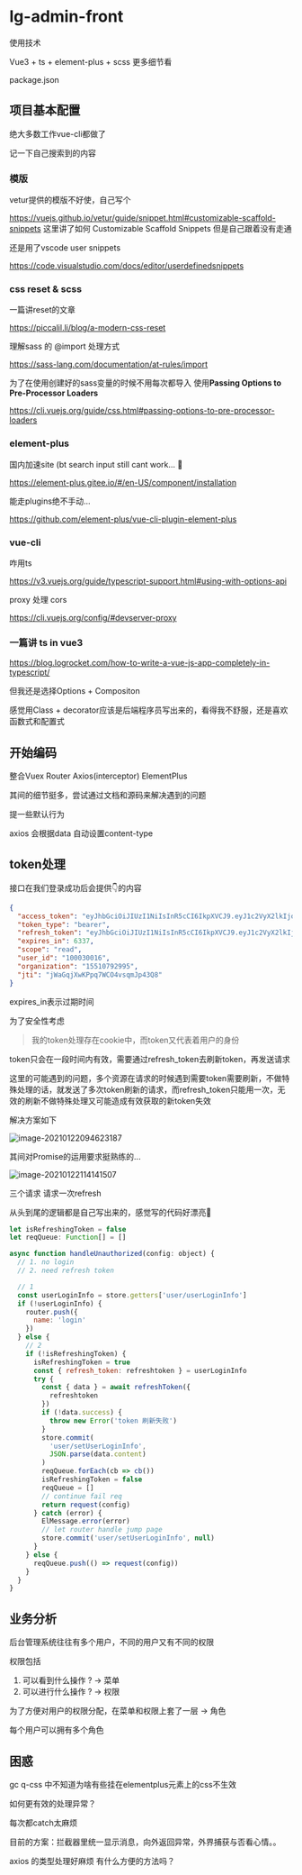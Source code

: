 # lg-admin-front

使用技术

Vue3 + ts + element-plus + scss 更多细节看

package.json

## 项目基本配置

绝大多数工作vue-cli都做了

记一下自己搜索到的内容



### 模版

vetur提供的模版不好使，自己写个

https://vuejs.github.io/vetur/guide/snippet.html#customizable-scaffold-snippets 这里讲了如何 Customizable Scaffold Snippets 但是自己跟着没有走通



还是用了vscode user snippets

https://code.visualstudio.com/docs/editor/userdefinedsnippets



### css reset & scss

一篇讲reset的文章

https://piccalil.li/blog/a-modern-css-reset



理解sass 的 @import 处理方式

https://sass-lang.com/documentation/at-rules/import



为了在使用创建好的sass变量的时候不用每次都导入 使用**Passing Options to Pre-Processor Loaders**

https://cli.vuejs.org/guide/css.html#passing-options-to-pre-processor-loaders



### element-plus

国内加速site (bt search input still cant work... :baby_chick:

https://element-plus.gitee.io/#/en-US/component/installation



能走plugins绝不手动...

https://github.com/element-plus/vue-cli-plugin-element-plus



### vue-cli

咋用ts

https://v3.vuejs.org/guide/typescript-support.html#using-with-options-api



proxy 处理 cors

https://cli.vuejs.org/config/#devserver-proxy



### 一篇讲 ts in vue3

https://blog.logrocket.com/how-to-write-a-vue-js-app-completely-in-typescript/

但我还是选择Options + Compositon

感觉用Class + decorator应该是后端程序员写出来的，看得我不舒服，还是喜欢函数式和配置式



## 开始编码

整合Vuex Router Axios(interceptor) ElementPlus

其间的细节挺多，尝试通过文档和源码来解决遇到的问题



提一些默认行为

axios 会根据data 自动设置content-type



## token处理

接口在我们登录成功后会提供👇的内容

```json
{
  "access_token": "eyJhbGciOiJIUzI1NiIsInR5cCI6IkpXVCJ9.eyJ1c2VyX2lkIjoiMTAwMDMwMDE2IiwidXNlcl9uYW1lIjoiMTU1MTA3OTI5OTUiLCJzY29wZSI6WyJyZWFkIl0sIm9yZ2FuaXphdGlvbiI6IjE1NTEwNzkyOTk1IiwiZXhwIjoxNjExMjgyOTc0LCJhdXRob3JpdGllcyI6WyJBRE1JTiJdLCJqdGkiOiJqV2FHcWpYd0tQcHE3V0NPNHZzcW1KcDQzUTgiLCJjbGllbnRfaWQiOiJ0ZXN0X2NsaWVudCJ9.2I6q-GQsXemuWibl1f6AtLZCnhQjYxv3vvnGLQsu37I",
  "token_type": "bearer",
  "refresh_token": "eyJhbGciOiJIUzI1NiIsInR5cCI6IkpXVCJ9.eyJ1c2VyX2lkIjoiMTAwMDMwMDE2IiwidXNlcl9uYW1lIjoiMTU1MTA3OTI5OTUiLCJzY29wZSI6WyJyZWFkIl0sIm9yZ2FuaXphdGlvbiI6IjE1NTEwNzkyOTk1IiwiYXRpIjoialdhR3FqWHdLUHBxN1dDTzR2c3FtSnA0M1E4IiwiZXhwIjoxNjExMzQzODQyLCJhdXRob3JpdGllcyI6WyJBRE1JTiJdLCJqdGkiOiJhWkFkd28zQjZGdmhaRmx0WDhoSmZXaUcyVTgiLCJjbGllbnRfaWQiOiJ0ZXN0X2NsaWVudCJ9.-fR9aMvlPNHa3QPS-S1woBECg9oI_nat8xyYGwhKSzI",
  "expires_in": 6337,
  "scope": "read",
  "user_id": "100030016",
  "organization": "15510792995",
  "jti": "jWaGqjXwKPpq7WCO4vsqmJp43Q8"
}
```

expires_in表示过期时间

为了安全性考虑

>  我的token处理存在cookie中，而token又代表着用户的身份

token只会在一段时间内有效，需要通过refresh_token去刷新token，再发送请求

这里的可能遇到的问题，多个资源在请求的时候遇到需要token需要刷新，不做特殊处理的话，就发送了多次token刷新的请求，而refresh_token只能用一次，无效的刷新不做特殊处理又可能造成有效获取的新token失效

解决方案如下

![image-20210122094623187](http://picbed.sedationh.cn/image-20210122094623187.png)

其间对Promise的运用要求挺熟练的...



![image-20210122114141507](http://picbed.sedationh.cn/image-20210122114141507.png)

三个请求 请求一次refresh 

从头到尾的逻辑都是自己写出来的，感觉写的代码好漂亮🥰

```js
let isRefreshingToken = false
let reqQueue: Function[] = []

async function handleUnauthorized(config: object) {
  // 1. no login
  // 2. need refresh token

  // 1
  const userLoginInfo = store.getters['user/userLoginInfo']
  if (!userLoginInfo) {
    router.push({
      name: 'login'
    })
  } else {
    // 2
    if (!isRefreshingToken) {
      isRefreshingToken = true
      const { refresh_token: refreshtoken } = userLoginInfo
      try {
        const { data } = await refreshToken({
          refreshtoken
        })
        if (!data.success) {
          throw new Error('token 刷新失败')
        }
        store.commit(
          'user/setUserLoginInfo',
          JSON.parse(data.content)
        )
        reqQueue.forEach(cb => cb())
        isRefreshingToken = false
        reqQueue = []
        // continue fail req
        return request(config)
      } catch (error) {
        ElMessage.error(error)
        // let router handle jump page
        store.commit('user/setUserLoginInfo', null)
      }
    } else {
      reqQueue.push(() => request(config))
    }
  }
}
```



## 业务分析

后台管理系统往往有多个用户，不同的用户又有不同的权限



权限包括

1. 可以看到什么操作 ? -> 菜单
2. 可以进行什么操作 ? -> 权限



为了方便对用户的权限分配，在菜单和权限上套了一层 -> 角色

每个用户可以拥有多个角色



## 困惑

gc q-css 中不知道为啥有些挂在elementplus元素上的css不生效



如何更有效的处理异常？

每次都catch太麻烦

目前的方案：拦截器里统一显示消息，向外返回异常，外界捕获与否看心情。。



axios 的类型处理好麻烦 有什么方便的方法吗？
